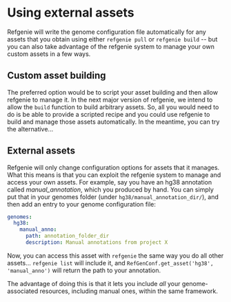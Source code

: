# Using external assets

Refgenie will write the genome configuration file automatically for any assets that you obtain using either `refgenie pull` or `refgenie build` -- but you can also take advantage of the refgenie system to manage your own custom assets in a few ways.

## Custom asset building

The preferred option would be to script your asset building and then allow refgenie to manage it. In the next major version of refgenie, we intend to allow the `build` function to build arbitrary assets. So, all you would need to do is be able to provide a scripted recipe and you could use refgenie to build and manage those assets automatically. In the meantime, you can try the alternative...

## External assets

Refgenie will only change configuration options for assets that it manages. What this means is that you can exploit the refgenie system to manage and access your own assets. For example, say you have an hg38 annotation called *manual_annotation*, which you produced by hand. You can simply put that in your genomes folder (under `hg38/manual_annotation_dir/`), and then add an entry to your genome configuration file:

```yaml
genomes:
  hg38:
    manual_anno:
      path: annotation_folder_dir
      description: Manual annotations from project X
```

Now, you can access this asset with `refgenie` the same way you do all other assets... `refgenie list` will include it, and `RefGenConf.get_asset('hg38', 'manual_anno')` will return the path to your annotation.

The advantage of doing this is that it lets you include *all* your genome-associated resources, including manual ones, within the same framework.
